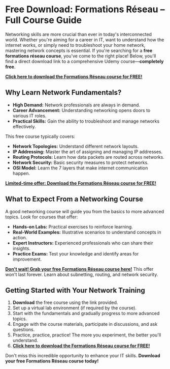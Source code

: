 # Free Download: Formations Réseau – Full Course Guide

Networking skills are more crucial than ever in today's interconnected world. Whether you're aiming for a career in IT, want to understand how the internet works, or simply need to troubleshoot your home network, mastering network concepts is essential. If you're searching for a **free formations réseau course**, you've come to the right place! Below, you'll find a direct download link to a comprehensive Udemy course—**completely free**.

[**Click here to download the Formations Réseau course for FREE!**](https://udemywork.com/formations-reseau)

## Why Learn Network Fundamentals?

- **High Demand:** Network professionals are always in demand.
- **Career Advancement:** Understanding networking opens doors to various IT roles.
- **Practical Skills:** Gain the ability to troubleshoot and manage networks effectively.

This free course typically covers:

*   **Network Topologies:** Understand different network layouts.
*   **IP Addressing:** Master the art of assigning and managing IP addresses.
*   **Routing Protocols:** Learn how data packets are routed across networks.
*   **Network Security:** Basic security measures to protect networks.
*   **OSI Model:** Learn the 7 layers that make internet communication happen.

[**Limited-time offer: Download the Formations Réseau course for FREE!**](https://udemywork.com/formations-reseau)

## What to Expect From a Networking Course

A good networking course will guide you from the basics to more advanced topics. Look for courses that offer:

*   **Hands-on Labs:** Practical exercises to reinforce learning.
*   **Real-World Examples:** Illustrative scenarios to understand concepts in action.
*   **Expert Instructors:** Experienced professionals who can share their insights.
*   **Practice Exams:** Test your knowledge and identify areas for improvement.

[**Don't wait! Grab your free Formations Réseau course here!**](https://udemywork.com/formations-reseau) This offer won't last forever. Learn about subnetting, routing, and network security.

## Getting Started with Your Network Training

1.  **Download** the free course using the link provided.
2.  Set up a virtual lab environment (if required by the course).
3.  Start with the fundamentals and gradually progress to more advanced topics.
4.  Engage with the course materials, participate in discussions, and ask questions.
5.  Practice, practice, practice! The more you experiment, the better you'll understand.
6.  [**Click here to download the Formations Réseau course for FREE!**](https://udemywork.com/formations-reseau)

Don't miss this incredible opportunity to enhance your IT skills. **Download your free Formations Réseau course today!**
